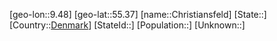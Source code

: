 ﻿---
location: [55.37,9.48]
type: City
tags:
- geo/City


SpocWebEntityId: 29604
isDeleted: false
confidential: public

---
[geo-lon::9.48]
[geo-lat::55.37]
[name::Christiansfeld]
[State::]
[Country::[Denmark](geo/Continent/Europe/Denmark.md)]
[StateId::]
[Population::]
[Unknown::]

